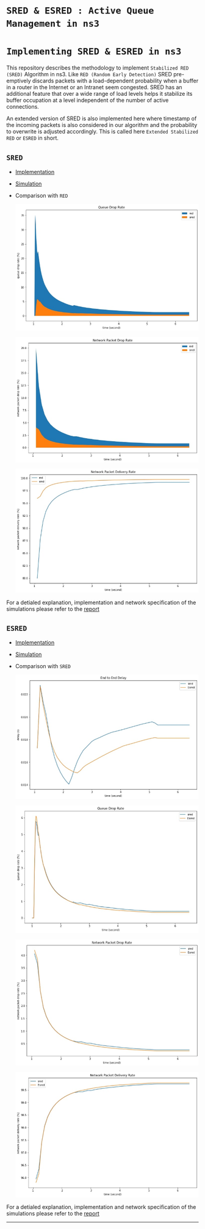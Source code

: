 # **`SRED & ESRED : Active Queue Management in ns3`**

# **`Implementing SRED & ESRED in ns3`**

This repository describes the methodology to implement `Stabilized RED (SRED)`
Algorithm in ns3. Like `RED (Random Early Detection)` SRED pre-emptively
discards packets with a load-dependent probability when a buffer in a router in
the Internet or an Intranet seem congested. SRED has an additional feature
that over a wide range of load levels helps it stabilize its buffer occupation at a level independent of the number of active connections.

An extended version of SRED is also implemented here where timestamp of the incoming packets is also considered in our algorithm and the probability to overwrite is adjusted accordingly. This is called here `Extended Stabilized RED` or `ESRED` in short.

## `SRED`
- [Implementation](sred/stabilized-red-queue-disc.cc)
- [Simulation](simulation/wired-sred-simulation.cc)
- Comparison with `RED`

    ![](drawings/red-vs-sred/queue-drop.jpg)

    ![](drawings/red-vs-sred/packet-drop.jpg)

    ![](drawings/red-vs-sred/delivery.jpg)

For a detialed explanation, implementation and network specification of the simulations please refer to the [report](Report.pdf)

## `ESRED`
- [Implementation](esred/es-red-queue-disc.cc)
- [Simulation](simulation/wired-esred-simulation.cc)

- Comparison with `SRED`

    ![](drawings/sred-vs-esred/delay.jpg)

    ![](drawings/sred-vs-esred/queue-drop.jpg)

    ![](drawings/sred-vs-esred/packet-drop.jpg)

    ![](drawings/sred-vs-esred/delivery.jpg)


For a detialed explanation, implementation and network specification of the simulations please refer to the [report](Report.pdf)

---

